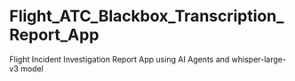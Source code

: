 # Flight_ATC_Blackbox_Transcription_Report_App
Flight Incident Investigation Report App using AI Agents and whisper-large-v3 model
